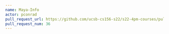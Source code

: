```yaml
---
name: Maya-Info
actor: pconrad
pull_request_url: https://github.com/ucsb-cs156-s22/s22-4pm-courses/pull/36
pull_request_num: 36
---
```

